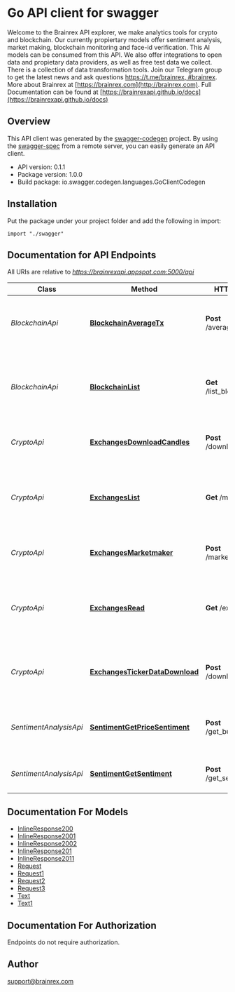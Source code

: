 # Go API client for swagger

Welcome to the Brainrex API explorer, we make analytics tools for crypto and blockchain. Our currently propiertary models offer sentiment analysis, market making, blockchain monitoring and face-id verification. This AI models can be consumed from this API. We also offer integrations to open data and propietary data providers, as well as free test data we collect. There is a collection of data transformation tools. Join our Telegram group to get the latest news and ask questions [https://t.me/brainrex, #brainrex](https://t.me/brainrex). More about Brainrex at [https://brainrex.com](http://brainrex.com). Full Documentation can be found at [https://brainrexapi.github.io/docs](https://brainrexapi.github.io/docs)

## Overview
This API client was generated by the [swagger-codegen](https://github.com/swagger-api/swagger-codegen) project.  By using the [swagger-spec](https://github.com/swagger-api/swagger-spec) from a remote server, you can easily generate an API client.

- API version: 0.1.1
- Package version: 1.0.0
- Build package: io.swagger.codegen.languages.GoClientCodegen

## Installation
Put the package under your project folder and add the following in import:
```golang
import "./swagger"
```

## Documentation for API Endpoints

All URIs are relative to *https://brainrexapi.appspot.com:5000/api*

Class | Method | HTTP request | Description
------------ | ------------- | ------------- | -------------
*BlockchainApi* | [**BlockchainAverageTx**](docs/BlockchainApi.md#blockchainaveragetx) | **Post** /average_tx_fee | Calculate average transccion fee of a given blockchain
*BlockchainApi* | [**BlockchainList**](docs/BlockchainApi.md#blockchainlist) | **Get** /list_blockchain | The blockchains data structure supported by the Brainrex API
*CryptoApi* | [**ExchangesDownloadCandles**](docs/CryptoApi.md#exchangesdownloadcandles) | **Post** /download_candles | Downloads candle format market data
*CryptoApi* | [**ExchangesList**](docs/CryptoApi.md#exchangeslist) | **Get** /markets | The markets data structure supported by the Brainrex Market API
*CryptoApi* | [**ExchangesMarketmaker**](docs/CryptoApi.md#exchangesmarketmaker) | **Post** /market_making | Market Making as a Service API.
*CryptoApi* | [**ExchangesRead**](docs/CryptoApi.md#exchangesread) | **Get** /exchanges | The exchanges data structure supported by the Brainrex API
*CryptoApi* | [**ExchangesTickerDataDownload**](docs/CryptoApi.md#exchangestickerdatadownload) | **Post** /download_ticker | Download raw ticker data from major crypto markets
*SentimentAnalysisApi* | [**SentimentGetPriceSentiment**](docs/SentimentAnalysisApi.md#sentimentgetpricesentiment) | **Post** /get_buy_sentiment | Sentiment analysis score using a model trained for buy signals.
*SentimentAnalysisApi* | [**SentimentGetSentiment**](docs/SentimentAnalysisApi.md#sentimentgetsentiment) | **Post** /get_sentiment | Sentiment analysis for any given blob of text


## Documentation For Models

 - [InlineResponse200](docs/InlineResponse200.md)
 - [InlineResponse2001](docs/InlineResponse2001.md)
 - [InlineResponse2002](docs/InlineResponse2002.md)
 - [InlineResponse201](docs/InlineResponse201.md)
 - [InlineResponse2011](docs/InlineResponse2011.md)
 - [Request](docs/Request.md)
 - [Request1](docs/Request1.md)
 - [Request2](docs/Request2.md)
 - [Request3](docs/Request3.md)
 - [Text](docs/Text.md)
 - [Text1](docs/Text1.md)


## Documentation For Authorization
 Endpoints do not require authorization.


## Author

support@brainrex.com

